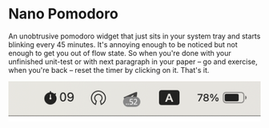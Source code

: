 # Nano Pomodoro

An unobtrusive pomodoro widget that just sits in your system tray and starts blinking every 45
minutes. It's annoying enough to be noticed but not enough to get you out of flow state. So when
you're done with your unfinished unit-test or with next paragraph in your paper – go and exercise,
when you're back – reset the timer by clicking on it. That's it.

![This app looks like this](preview.png)
